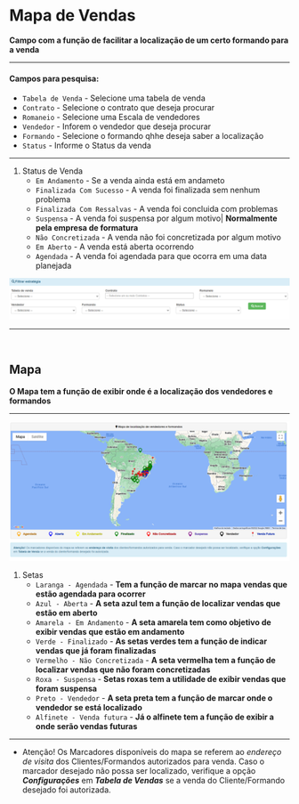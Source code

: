 # Mapa de Vendas
**Campo com a função de facilitar a localização de um certo formando para a venda**
***

#### **Campos para pesquisa:**

* `Tabela de Venda` - Selecione uma tabela de venda
* `Contrato` - Selecione o contrato que deseja procurar
* `Romaneio` - Selecione uma Escala de vendedores
* `Vendedor` - Inforem o vendedor que deseja procurar
* `Formando` - Selecione o formando qhhe deseja saber a localização
* `Status` - Informe o Status da venda
***
1. Status de Venda
    - `Em Andamento` - Se a venda ainda está em andameto 
    - `Finalizada Com Sucesso` - A venda foi finalizada sem nenhum problema
    - `Finalizada Com Ressalvas` - A venda foi concluida com problemas
    - `Suspensa` - A venda foi suspensa por algum motivo| **Normalmente pela empresa de formatura**
    - `Não Concretizada` - A venda não foi concretizada por algum motivo
    - `Em Aberto` - A venda está aberta ocorrendo
    - `Agendada` - A venda foi agendada para que ocorra em uma data planejada

![](../../../img/filtroPesquisaMapa.png)
***
<br>

## Mapa
**O  Mapa tem a função de exibir onde é a localização dos vendedores e formandos**
***

![](../../../img/mapa.png)

1. Setas
    - `Laranga - Agendada` - **Tem a função de marcar no mapa vendas que estão agendada para ocorrer**
    - `Azul - Aberta` - **A seta azul tem a função de localizar vendas que estão em aberto**
    - `Amarela - Em Andamento` - **A seta amarela tem como objetivo de exibir vendas que estão em andamento**
    - `Verde - Finalizado` - **As setas verdes tem a função de indicar vendas que já foram finalizadas**
    - `Vermelho - Não Concretizada` - **A seta vermelha tem a função de localizar vendas que não foram concretizadas**
    - `Roxa - Suspensa` - **Setas roxas tem a utilidade de exibir vendas que foram suspensa**
    - `Preto - Vendedor` - **A seta preta tem a função de marcar onde o vendedor se está localizado**
    - `Alfinete - Venda futura` - **Já o alfinete tem a função de exibir a onde serão vendas futuras**

***

* Atenção! Os Marcadores disponíveis do mapa se referem ao *endereço de visita* dos Clientes/Formandos autorizados para venda. Caso o marcador desejado não possa ser localizado, verifique a opção ***Configurações*** em ***Tabela de Vendas*** se a venda do Cliente/Formando desejado foi autorizada.